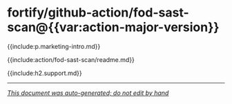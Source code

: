 # fortify/github-action/fod-sast-scan@{{var:action-major-version}} 

{{include:p.marketing-intro.md}}

{{include:action/fod-sast-scan/readme.md}}

{{include:h2.support.md}}

---

*[This document was auto-generated; do not edit by hand](https://github.com/fortify/shared-doc-resources/blob/main/USAGE.md)*